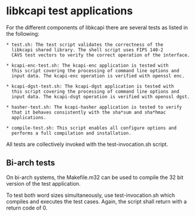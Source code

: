 libkcapi test applications
==========================

For the different components of libkcapi there are several tests
as listed in the following:

	* test.sh: The test script validates the correctness of the
	  libkcapi shared library. The shell script uses FIPS 140-2
	  CAVS test vectors to verify the correct operation of the interface.

	* kcapi-enc-test.sh: The kcapi-enc application is tested with
	  this script covering the processing of command line options and
	  input data. The kcapi-enc operation is verified with openssl enc.

	* kcapi-dgst-test.sh: The kcapi-dgst application is tested with
	  this script covering the processing of command line options and
	  input data. The kcapi-dsgt operation is verified with openssl dgst.

	* hasher-test.sh: The kcapi-hasher application is tested to verify
	  that it behaves consistently with the sha*sum and sha*hmac
	  applications.

	* compile-test.sh: This script enables all configure options and
	  performs a full compilation and installation.

All tests are collectively invoked with the test-invocation.sh script.

Bi-arch tests
-------------

On bi-arch systems, the Makefile.m32 can be used to compile the 32 bit
version of the test application.

To test both word sizes simultaneously, use test-invocation.sh which
compiles and executes the test cases. Again, the script shall
return with a return code of 0.
